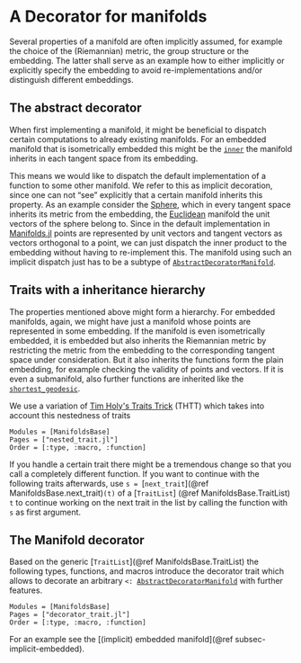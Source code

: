 # A Decorator for manifolds

Several properties of a manifold are often implicitly assumed, for example the choice of the (Riemannian) metric, the group structure or the embedding. The latter shall serve as an example how to either implicitly or explicitly specify the embedding to avoid re-implementations and/or distinguish different embeddings.

## The abstract decorator

When first implementing a manifold, it might be beneficial to dispatch certain computations to already existing manifolds.
For an embedded manifold that is isometrically embedded this might be the [`inner`](@ref) the manifold inherits in each tangent space from its embedding.

This means we would like to dispatch the default implementation of a function to some other manifold.
We refer to this as implicit decoration, since one can not “see” explicitly that a certain manifold inherits this property.
As an example consider the [Sphere](https://juliamanifolds.github.io/Manifolds.jl/latest/manifolds/sphere.html), which in every tangent space inherits its metric from the embedding, the [Euclidean](https://juliamanifolds.github.io/Manifolds.jl/latest/manifolds/euclidean.html) manifold the unit vectors of the sphere belong to.
Since in the default implementation in [Manifolds.jl](https://juliamanifolds.github.io/Manifolds.jl/stable/) points are represented by unit vectors and tangent vectors as vectors orthogonal to a point, we can just dispatch the inner product to the embedding without having to re-implement this.
The manifold using such an implicit dispatch just has to be a subtype of [`AbstractDecoratorManifold`](@ref).

## Traits with a inheritance hierarchy

The properties mentioned above might form a hierarchy.
For embedded manifolds, again, we might have just a manifold whose points are represented in some embedding.
If the manifold is even isometrically embedded, it is embedded but also inherits the Riemannian metric by restricting the metric from the embedding to the corresponding tangent space under consideration.
But it also inherits the functions form the plain embedding, for example checking the validity of points and vectors.
If it is even a submanifold, also further functions are inherited like the [`shortest_geodesic`](@ref).

We use a variation of [Tim Holy's Traits Trick](https://github.com/JuliaLang/julia/issues/2345#issuecomment-54537633) (THTT) which takes into account this nestedness of traits

```@autodocs
Modules = [ManifoldsBase]
Pages = ["nested_trait.jl"]
Order = [:type, :macro, :function]
```

If you handle a certain trait there might be a tremendous change so that you call a completely different function.
If you want to continue with the following traits afterwards, use `s = `[`next_trait`](@ref ManifoldsBase.next_trait)`(t)` of a [`TraitList`] (@ref ManifoldsBase.TraitList) `t` to continue working on the next trait in the list by calling the function with `s` as first argument.

## The Manifold decorator

Based on the generic [`TraitList`](@ref ManifoldsBase.TraitList) the following types, functions, and macros introduce the decorator trait which allows to decorate an arbitrary `<: `[`AbstractDecoratorManifold`](@ref) with further features.

```@autodocs
Modules = [ManifoldsBase]
Pages = ["decorator_trait.jl"]
Order = [:type, :macro, :function]
```

For an example see the [(implicit) embedded manifold](@ref subsec-implicit-embedded).